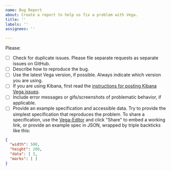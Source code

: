 ```yaml
---
name: Bug Report
about: Create a report to help us fix a problem with Vega.
title: ''
labels: ''
assignees: ''

---
```


Please:

- [ ] Check for duplicate issues. Please file separate requests as separate issues on GitHub.
- [ ] Describe how to reproduce the bug.
- [ ] Use the latest Vega version, if possible. Always indicate which version you are using.
- [ ] If you are using Kibana, first read the [instructions for posting Kibana Vega issues](https://gist.github.com/nyurik/736c34970ba3c32f3fe3d45d66719b3e).
- [ ] Include error messages or gifs/screenshots of problematic behavior, if applicable.
- [ ] Provide an example specification and accessible data. Try to provide the simplest specification that reproduces the problem. To share a specification, use the [Vega-Editor](https://vega.github.io/editor/) and click "Share" to embed a working link, or provide an example spec in JSON, wrapped by triple backticks like this:

```json
{
  "width": 500,
  "height": 200,
  "data": [ ],
  "marks": [ ]
}
```
